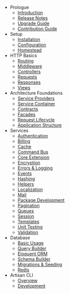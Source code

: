 - Prologue
    - [Introduction](/5.0/introduction)
    - [Release Notes](/5.0/releases)
    - [Upgrade Guide](/5.0/upgrade)
    - [Contribution Guide](/5.0/contributions)
- Setup
    - [Installation](/5.0/installation)
    - [Configuration](/5.0/configuration)
    - [Homestead](/5.0/homestead)
- HTTP Basics
    - [Routing](/5.0/routing)
    - [Middleware](/5.0/middleware)
    - [Controllers](/5.0/controllers)
    - [Requests](/5.0/requests)
    - [Responses](/5.0/responses)
    - [Views](/5.0/views)
- Architecture Foundations
    - [Service Providers](/5.0/providers)
    - [Service Container](/5.0/container)
    - [Contracts](/5.0/contracts)
    - [Facades](/5.0/facades)
    - [Request Lifecycle](/5.0/lifecycle)
    - [Application Structure](/5.0/structure)
- Services
    - [Authentication](/5.0/authentication)
    - [Billing](/5.0/billing)
    - [Cache](/5.0/cache)
    - [Command Bus](/5.0/bus)
    - [Core Extension](/5.0/extending)
    - [Encryption](/5.0/encryption)
    - [Errors & Logging](/5.0/errors)
    - [Events](/5.0/events)
    - [Hashing](/5.0/hashing)
    - [Helpers](/5.0/helpers)
    - [Localization](/5.0/localization)
    - [Mail](/5.0/mail)
    - [Package Development](/5.0/packages)
    - [Pagination](/5.0/pagination)
    - [Queues](/5.0/queues)
    - [Session](/5.0/session)
    - [Templates](/5.0/templates)
    - [Unit Testing](/5.0/testing)
    - [Validation](/5.0/validation)
- Database
    - [Basic Usage](/5.0/database)
    - [Query Builder](/5.0/queries)
    - [Eloquent ORM](/5.0/eloquent)
    - [Schema Builder](/5.0/schema)
    - [Migrations & Seeding](/5.0/migrations)
    - [Redis](/5.0/redis)
- Artisan CLI
    - [Overview](/5.0/artisan)
    - [Development](/5.0/commands)
